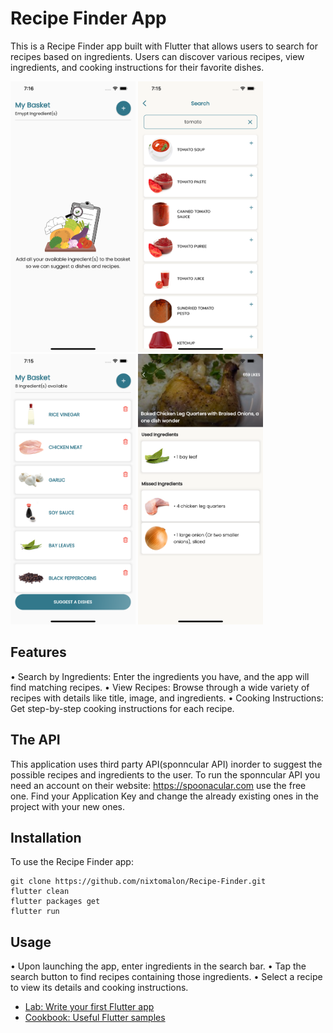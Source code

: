 # Recipe Finder App
This is a Recipe Finder app built with Flutter that allows users to search for recipes based on ingredients. Users can discover various recipes, view ingredients, and cooking instructions for their favorite dishes.
<p float="left">
  <img src="https://github.com/nixtomalon/Recipe-Finder/blob/master/assets/screenshots/Simulator%20Screen%20Shot%20-%20iPhone%2013%20Pro%20Max%20-%202023-01-22%20at%2019.16.25.png" width="200" />
  <img src="https://github.com/nixtomalon/Recipe-Finder/blob/master/assets/screenshots/Simulator%20Screen%20Shot%20-%20iPhone%2013%20Pro%20Max%20-%202023-01-22%20at%2019.15.48.png" width="200" />
  <img src="https://github.com/nixtomalon/Recipe-Finder/blob/master/assets/screenshots/Simulator%20Screen%20Shot%20-%20iPhone%2013%20Pro%20Max%20-%202023-01-22%20at%2019.15.15.png" width="200" />
  <img src="https://github.com/nixtomalon/Recipe-Finder/blob/master/assets/screenshots/Simulator%20Screen%20Shot%20-%20iPhone%2013%20Pro%20Max%20-%202023-01-22%20at%2019.19.33.png" width="200" />
</p>

## Features
• Search by Ingredients: Enter the ingredients you have, and the app will find matching recipes.
• View Recipes: Browse through a wide variety of recipes with details like title, image, and ingredients.
• Cooking Instructions: Get step-by-step cooking instructions for each recipe.

## The API

This application uses third party API(sponncular API) inorder to suggest the possible recipes and ingredients to the user. To run the sponncular API you need an account on their website: https://spoonacular.com use the free one. Find your Application Key and change the already existing ones in the project with your new ones.

## Installation
To use the Recipe Finder app:
```shell
git clone https://github.com/nixtomalon/Recipe-Finder.git
flutter clean
flutter packages get
flutter run
```

## Usage
• Upon launching the app, enter ingredients in the search bar.
• Tap the search button to find recipes containing those ingredients.
• Select a recipe to view its details and cooking instructions.


- [Lab: Write your first Flutter app](https://flutter.dev/docs/get-started/codelab)
- [Cookbook: Useful Flutter samples](https://flutter.dev/docs/cookbook)
